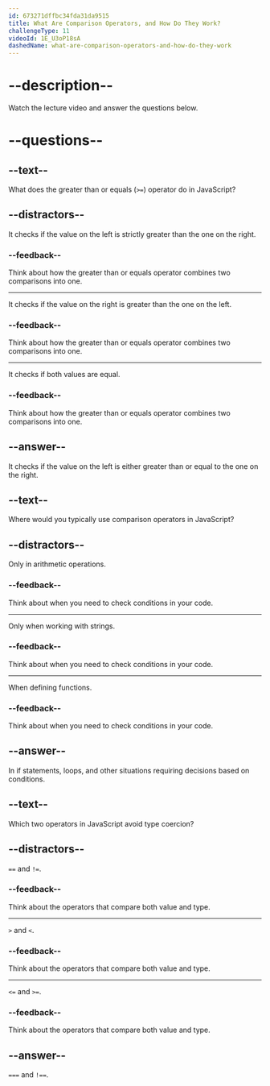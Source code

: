 ```yaml
---
id: 673271dffbc34fda31da9515
title: What Are Comparison Operators, and How Do They Work?
challengeType: 11
videoId: 1E_U3oP18sA
dashedName: what-are-comparison-operators-and-how-do-they-work
---
```


# --description--

Watch the lecture video and answer the questions below.

# --questions--

## --text--

What does the greater than or equals (`>=`) operator do in JavaScript?

## --distractors--

It checks if the value on the left is strictly greater than the one on the right.

### --feedback--

Think about how the greater than or equals operator combines two comparisons into one.

---

It checks if the value on the right is greater than the one on the left.

### --feedback--

Think about how the greater than or equals operator combines two comparisons into one.

---

It checks if both values are equal.

### --feedback--

Think about how the greater than or equals operator combines two comparisons into one.

## --answer--

It checks if the value on the left is either greater than or equal to the one on the right.

## --text--

Where would you typically use comparison operators in JavaScript?

## --distractors--

Only in arithmetic operations.

### --feedback--

Think about when you need to check conditions in your code.

---

Only when working with strings.

### --feedback--

Think about when you need to check conditions in your code.

---

When defining functions.

### --feedback--

Think about when you need to check conditions in your code.

## --answer--

In if statements, loops, and other situations requiring decisions based on conditions.

## --text--

Which two operators in JavaScript avoid type coercion?

## --distractors--

`==` and `!=`.

### --feedback--

Think about the operators that compare both value and type.

---

`>` and `<`.

### --feedback--

Think about the operators that compare both value and type.

---

`<=` and `>=`.

### --feedback--

Think about the operators that compare both value and type.

## --answer--

`===` and `!==`.

